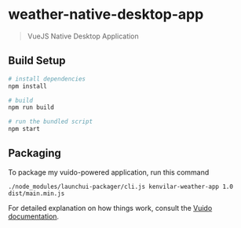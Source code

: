 # weather-native-desktop-app

> VueJS Native Desktop Application

## Build Setup

``` bash
# install dependencies
npm install

# build
npm run build

# run the bundled script
npm start
```

## Packaging
To package my vuido-powered application, run this command
```
./node_modules/launchui-packager/cli.js kenvilar-weather-app 1.0 dist/main.min.js
```

For detailed explanation on how things work, consult the [Vuido documentation](https://vuido.mimec.org/).

